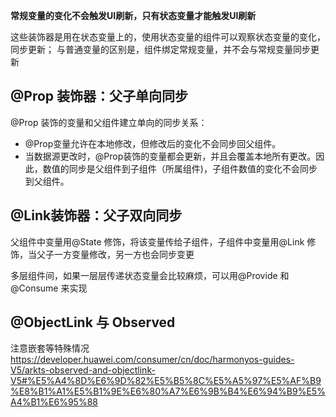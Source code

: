 **常规变量的变化不会触发UI刷新，只有状态变量才能触发UI刷新**


这些装饰器是用在状态变量上的，使用状态变量的组件可以观察状态变量的变化，同步更新；
与普通变量的区别是，组件绑定常规变量，并不会与常规变量同步更新


## @Prop 装饰器：父子单向同步
@Prop 装饰的变量和父组件建立单向的同步关系：
- @Prop变量允许在本地修改，但修改后的变化不会同步回父组件。
- 当数据源更改时，@Prop装饰的变量都会更新，并且会覆盖本地所有更改。因此，数值的同步是父组件到子组件（所属组件)，子组件数值的变化不会同步到父组件。

## @Link装饰器：父子双向同步
父组件中变量用@State 修饰，将该变量传给子组件，子组件中变量用@Link 修饰，当父子一方变量修改，另一方也会同步变更




多层组件间，如果一层层传递状态变量会比较麻烦，可以用@Provide 和@Consume 来实现


## @ObjectLink 与 Observed
注意嵌套等特殊情况
https://developer.huawei.com/consumer/cn/doc/harmonyos-guides-V5/arkts-observed-and-objectlink-V5#%E5%A4%8D%E6%9D%82%E5%B5%8C%E5%A5%97%E5%AF%B9%E8%B1%A1%E5%B1%9E%E6%80%A7%E6%9B%B4%E6%94%B9%E5%A4%B1%E6%95%88